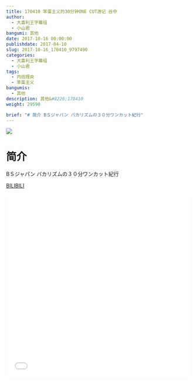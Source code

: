 ```yaml
---
title: 170410 笨蛋主义的30分钟ONE CUT游记 谷中
author: 
  - 大喜利王字幕组
  - 小山君
bangumi: 其他
date: 2017-10-16 00:00:00
publishdate: 2017-04-10
slug: 2017-10-16_170410_9797490
categories: 
  - 大喜利王字幕组
  - 小山君
tags: 
  - 内田理央
  - 笨蛋主义
bangumis: 
  - 其他
description: 其他&#8226;170410
weight: 29590

brief: "# 简介 BＳジャパン バカリズムの３０分ワンカット紀行"
---
```


![](https://i.imgur.com/hlBXuZG.jpg)

# 简介  
BＳジャパン
バカリズムの３０分ワンカット紀行

  [BILIBILI](https://www.bilibili.com/video/av9797490/)


<div class="vcontainer">  <iframe class='video' src="//www.bilibili.com/blackboard/player.html?aid=9797490" width="100%" height="500" frameborder="0" allowfullscreen="allowfullscreen"></iframe></div>
